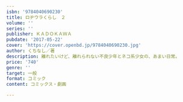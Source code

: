 ```yaml
---
isbn: '9784040690230'
title: ロヂウラくらし　２
volume: ''
series: ''
publisher: ＫＡＤＯＫＡＷＡ
pubdate: '2017-05-22'
cover: 'https://cover.openbd.jp/9784040690230.jpg'
author: くちなし／著
description: 離れたいけど、離れられない不良少年とネコ系少女の、あまい日常。
price: '740'
genre: ''
target: 一般
format: コミック
content: コミックス・劇画

---
```

